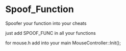 # Spoof_Function
Spoofer your function into your cheats

just add SPOOF_FUNC in all your functions

for mouse.h add into your main MouseController::Init();
